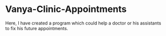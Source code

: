 # Vanya-Clinic-Appointments
Here, I have created a program which could help a doctor or his assistants to fix his future appointments.
